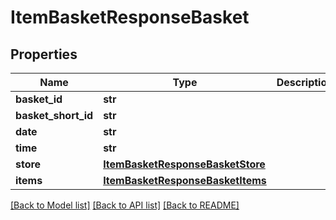 # ItemBasketResponseBasket

## Properties
Name | Type | Description | Notes
------------ | ------------- | ------------- | -------------
**basket_id** | **str** |  | [optional] 
**basket_short_id** | **str** |  | [optional] 
**date** | **str** |  | [optional] 
**time** | **str** |  | [optional] 
**store** | [**ItemBasketResponseBasketStore**](ItemBasketResponseBasketStore.md) |  | [optional] 
**items** | [**ItemBasketResponseBasketItems**](ItemBasketResponseBasketItems.md) |  | [optional] 

[[Back to Model list]](../README.md#documentation-for-models) [[Back to API list]](../README.md#documentation-for-api-endpoints) [[Back to README]](../README.md)


